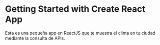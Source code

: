 # Getting Started with Create React App

Esta es una pequeña app en ReactJS que te muestra el clima en tu ciudad mediante la consulta de APIs. 